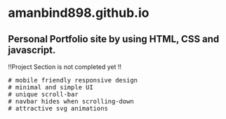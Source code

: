 # amanbind898.github.io
<h2> Personal Portfolio site by using HTML, CSS and javascript. </h2>
!!Project Section is not completed yet !!
<pre># mobile friendly responsive design
# minimal and simple UI
# unique scroll-bar
# navbar hides when scrolling-down
# attractive svg animations
</pre>

